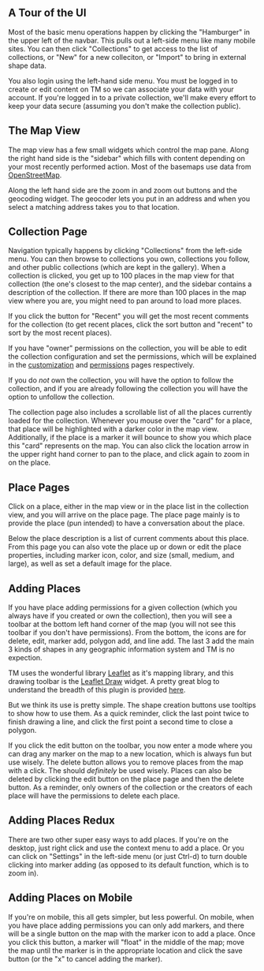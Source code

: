 ## A Tour of the UI

Most of the basic menu operations happen by clicking the "Hamburger" in the upper left of the navbar.  This pulls out a left-side menu like many mobile sites.  You can then click "Collections" to get access to the list of collections, or "New" for a new colleciton, or "Import" to bring in external shape data.

You also login using the left-hand side menu.  You must be logged in to create or edit content on TM so we can associate your data with your account.  If you're logged in to a private collection, we'll make every effort to keep your data secure (assuming you don't make the collection public).

## The Map View

The map view has a few small widgets which control the map pane.  Along the right hand side is the "sidebar" which fills with content depending on your most recently performed action.  Most of the basemaps use data from [OpenStreetMap](https://www.openstreetmap.org/).

Along the left hand side are the zoom in and zoom out buttons and the geocoding widget.  The geocoder lets you put in an address and when you select a matching address takes you to that location.

## Collection Page

Navigation typically happens by clicking "Collections" from the left-side menu.  You can then browse to collections you own, collections you follow, and other public collections (which are kept in the gallery).  When a collection is clicked, you get up to 100 places in the map view for that collection (the one's closest to the map center), and the sidebar contains a description of the collection.  If there are more than 100 places in the map view where you are, you might need to pan around to load more places.  

If you click the button for "Recent" you will get the most recent comments for the collection (to get recent places, click the sort button and "recent" to sort by the most recent places).

If you have "owner" permissions on the collection, you will be able to edit the collection configuration and set the permissions, which will be explained in the [customization](customization.md) and [permissions](permissions.md) pages respectively.  

If you do *not* own the collection, you will have the option to follow the collection, and if you are already following the collection you will have the option to unfollow the collection.  

The collection page also includes a scrollable list of all the places currently loaded for the collection.  Whenever you mouse over the "card" for a place, that place will be highlighted with a darker color in the map view.  Additionally, if the place is a marker it will bounce to show you which place this "card" represents on the map.  You can also click the location arrow in the upper right hand corner to pan to the place, and click again to zoom in on the place.

## Place Pages

Click on a place, either in the map view or in the place list in the collection view, and you will arrive on the place page.  The place page mainly is to provide the place (pun intended) to have a conversation about the place.  

Below the place description is a list of current comments about this place.  From this page you can also vote the place up or down or edit the place properties, including marker icon, color, and size (small, medium, and large), as well as set a default image for the place.

## Adding Places

If you have place adding permissions for a given collection (which you always have if you created or own the collection), then you will see a toolbar at the bottom left hand corner of the map (you will not see this toolbar if you don't have permissions).  From the bottom, the icons are for delete, edit, marker add, polygon add, and line add.  The last 3 add the main 3 kinds of shapes in any geographic information system and TM is no expection.

TM uses the wonderful library [Leaflet](http://leafletjs.com/) as it's mapping library, and this drawing toolbar is the [Leaflet Draw](https://github.com/Leaflet/Leaflet.draw) widget.  A pretty great blog to understand the breadth of this plugin is provided [here](http://www.d3noob.org/2014/01/using-leafletdraw-plugin-for-leafletjs.html).

But we think its use is pretty simple.  The shape creation buttons use tooltips to show how to use them.  As a quick reminder, click the last point twice to finish drawing a line, and click the first point a second time to close a polygon.

If you click the edit button on the toolbar, you now enter a mode where you can drag any marker on the map to a new location, which is always fun but use wisely.  The delete button allows you to remove places from the map with a click.  The should *definitely* be used wisely.  Places can also be deleted by clicking the edit button on the place page and then the delete button.  As a reminder, only owners of the collection or the creators of each place will have the permissions to delete each place.

## Adding Places Redux

There are two other super easy ways to add places.  If you're on the desktop, just right click and use the context menu to add a place.  Or you can click on "Settings" in the left-side menu (or just Ctrl-d) to turn double clicking into marker adding (as opposed to its default function, which is to zoom in).

## Adding Places on Mobile

If you're on mobile, this all gets simpler, but less powerful.  On mobile, when you have place adding permissions you can only add markers, and there will be a single button on the map with the marker icon to add a place.  Once you click this button, a marker will "float" in the middle of the map; move the map until the marker is in the appropriate location and click the save button (or the "x" to cancel adding the marker).
